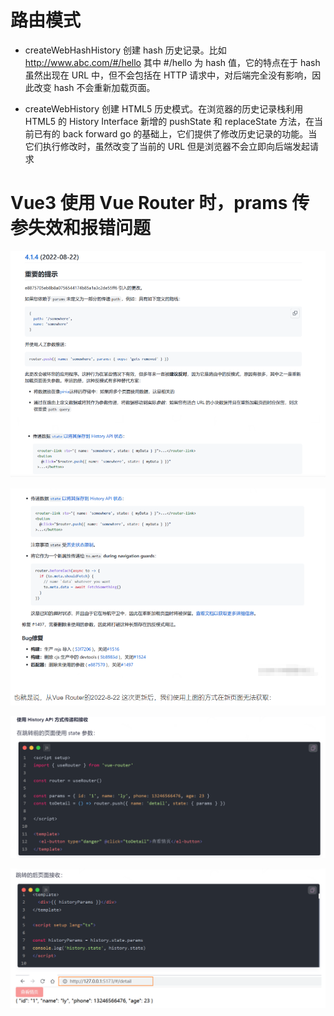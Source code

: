 # 路由模式

- createWebHashHistory 创建 hash 历史记录。比如 http://www.abc.com/#/hello 其中 #/hello 为 hash 值，它的特点在于 hash 虽然出现在 URL 中，但不会包括在 HTTP 请求中，对后端完全没有影响，因此改变 hash 不会重新加载页面。

- createWebHistory 创建 HTML5 历史模式。在浏览器的历史记录栈利用 HTML5 的 History Interface 新增的 pushState 和 replaceState 方法，在当前已有的 back forward go 的基础上，它们提供了修改历史记录的功能。当它们执行修改时，虽然改变了当前的 URL 但是浏览器不会立即向后端发起请求

# Vue3 使用 Vue Router 时，prams 传参失效和报错问题

![alt text](image-2.png)

![alt text](image-3.png)

![alt text](image.png)

![alt text](image-1.png)
